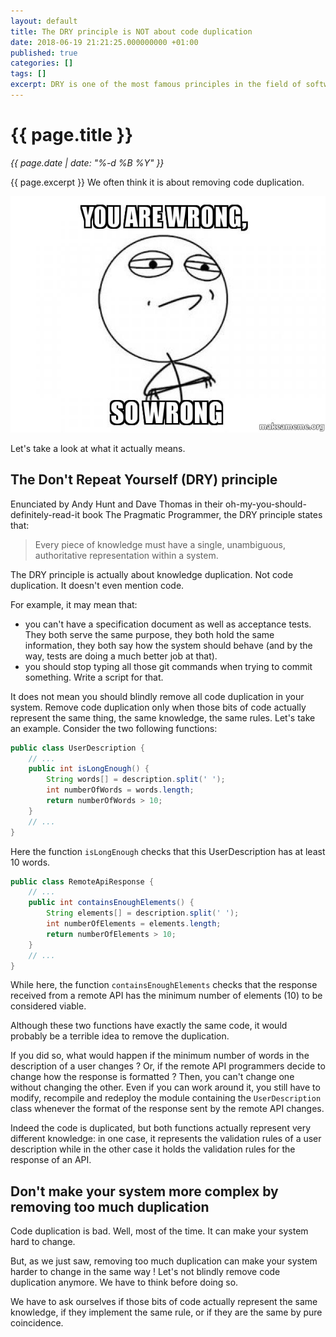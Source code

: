```yaml
---
layout: default
title: The DRY principle is NOT about code duplication
date: 2018-06-19 21:21:25.000000000 +01:00
published: true
categories: []
tags: []
excerpt: DRY is one of the most famous principles in the field of software programming. And yet, it is heavily misunderstood.
---
```


# {{ page.title }}
_{{ page.date | date: "%-d %B %Y" }}_

{{ page.excerpt }} We often think it is about removing code duplication.

![](/assets/you-are-wrong.jpg)

Let's take a look at what it actually means. 

## The Don't Repeat Yourself (DRY) principle

Enunciated by Andy Hunt and Dave Thomas in their oh-my-you-should-definitely-read-it book The Pragmatic Programmer, the DRY principle states that:
> Every piece of knowledge must have a single, unambiguous, authoritative representation within a system.

The DRY principle is actually about knowledge duplication. Not code duplication. It doesn't even mention code.

For example, it may mean that: 
- you can't have a specification document as well as acceptance tests.
They both serve the same purpose, they both hold the same information, they both say how the system should behave (and by the way, tests are doing a much better job at that).
- you should stop typing all those git commands when trying to commit something. Write a script for that.

It does not mean you should blindly remove all code duplication in your system.
Remove code duplication only when those bits of code actually represent the same thing, the same knowledge, the same rules.
Let's take an example. Consider the two following functions:

```java
public class UserDescription {
    // ...
    public int isLongEnough() {
        String words[] = description.split(' ');
        int numberOfWords = words.length;
        return numberOfWords > 10;
    }
    // ...
}
```
Here the function `isLongEnough` checks that this UserDescription has at least 10 words.
```java
public class RemoteApiResponse {
    // ...
    public int containsEnoughElements() {
        String elements[] = description.split(' ');
        int numberOfElements = elements.length;
        return numberOfElements > 10;
    }
    // ...
}
```  
While here, the function `containsEnoughElements` checks that the response received from a remote API has the minimum number of elements (10) to be considered viable.

Although these two functions have exactly the same code, it would probably be a terrible idea to remove the duplication.

If you did so, what would happen if the minimum number of words in the description of a user changes ? 
Or, if the remote API programmers decide to change how the response is formatted ? 
Then, you can't change one without changing the other.
Even if you can work around it, you still have to modify, recompile and redeploy the module containing the `UserDescription` class whenever the format of the response sent by the remote API changes.   

Indeed the code is duplicated, but both functions actually represent very different knowledge: in one case, it represents the validation rules of a user description while in the other case it holds the validation rules for the response of an API.

## Don't make your system more complex by removing too much duplication

Code duplication is bad. Well, most of the time. 
It can make your system hard to change.

But, as we just saw, removing too much duplication can make your system harder to change in the same way !
Let's not blindly remove code duplication anymore. 
We have to think before doing so.

We have to ask ourselves if those bits of code actually represent the same knowledge, if they implement the same rule, or if they are the same by pure coincidence.